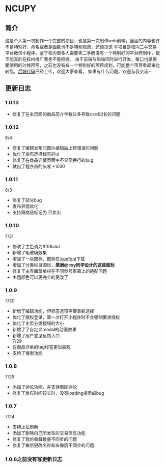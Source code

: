 # NCUPY
## 简介
这是个人第一次制作一个完整的项目，也是第一次制作web前端，里面的内容也许不是特别好，命名或者是函数也不是特别规范，还请见谅
本项目是校内二手交易平台微信小程序，鉴于校内很多人需要卖二手而没有一个特别好的平台而制作，能不能真的在校内推广我也不能把握。
由于前端与后端同时进行开发，接口也是需要使用的时候再写，之前也没有有一个特别好的项目规划，可能整个项目看起来比较乱，[后端代码](https://github.com/Dote-Adore/NCUTPBackend)已经上传，欢迎大家查看。
如果有什么问题，欢迎与我交流~<br>


## 更新日志
### 1.0.13
* 修复了在主页面的商品简介字数过多导致card过长的问题
### 1.0.12
8/4
* 修复了编辑发布时图片编辑后上传错误的问题
* 优化了发布选择标签的ui
* 修复了在商品详情页面中不显示换行的bug
* 献出了程序员的头发 *1000
### 1.0.11
8/3
* 修复了部分bug
* 发布界面优化
* 支持将商品标记为 已卖出
### 1.0.10
7/31
* 修改了主色调为#f08a5d
* 新增了毛玻璃效果
* 增加了一些图标，图标在[iconfont](https://www.iconfont.cn/)下载
* 增加了分类栏目图标，<strong>感谢@csy同学设计的这些图标</strong>
* 修复了主界面菜单栏在不同型号屏幕上的适配问题
* 主题颜色可以更完全的更改了
### 1.0.9
7/30
* 新增了编辑功能，但标签选项需要重新选择
* 优化了授权登录，第一次打开小程序时不会强制要求授权
* 优化了主页分类按钮的大小
* 新增了了自定义modal的动画效果
* 新增了用户意见反馈入口
</br>7/29</br>
* 在商品详单的tag标签更加美观
* 支持了搜索功能
### 1.0.8 
7/25
* 添加了评论功能，并支持删除评论
* 修复了发布时间较长时，没有loading提示的bug

### 1.0.7 
7/24
* 支持上拉刷新
* 添加了删除自己所发布的交易信息功能
* 修复了我的收藏数量不同步的问题
* 修复了微信更改名称和头像后不同步的问题

### 1.0.6之前没有写更新日志
